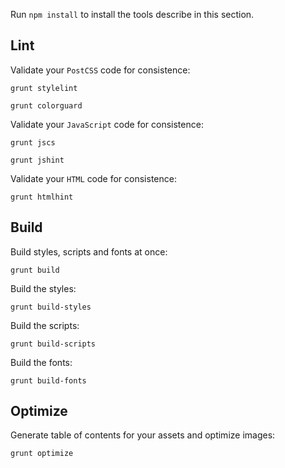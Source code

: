 Run `npm install` to install the tools describe in this section.


Lint
----

Validate your `PostCSS` code for consistence:

```
grunt stylelint
```

```
grunt colorguard
```

Validate your `JavaScript` code for consistence:

```
grunt jscs
```

```
grunt jshint
```

Validate your `HTML` code for consistence:

```
grunt htmlhint
```


Build
-----

Build styles, scripts and fonts at once:

```
grunt build
```

Build the styles:

```
grunt build-styles
```

Build the scripts:

```
grunt build-scripts
```

Build the fonts:

```
grunt build-fonts
```


Optimize
--------

Generate table of contents for your assets and optimize images:

```
grunt optimize
```
